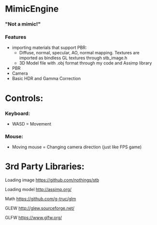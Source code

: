 # **MimicEngine** #
### **"Not a mimic!"** ###

### **Features** ###
* importing materials that support PBR:
  * Diffuse, normal, specular, AO, normal mapping. Textures are imported as bindless GL textures through stb_image.h
  * 3D Model file with .obj format through my code and Assimp library
* PBR
* Camera
* Basic HDR and Gamma Correction

# **Controls:** #

### **Keyboard:** ###

* WASD = Movement

### **Mouse:** ###

* Moving mouse = Changing camera direction (just like FPS game)



# 3rd Party Libraries:

Loading image
https://github.com/nothings/stb

Loading model
http://assimp.org/

Math
https://github.com/g-truc/glm

GLEW
http://glew.sourceforge.net/

GLFW
https://www.glfw.org/
